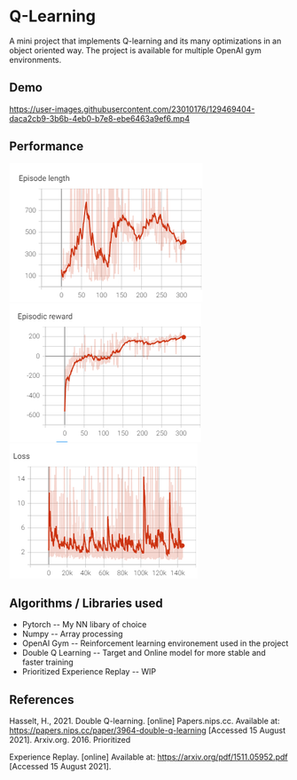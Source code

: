 # Q-Learning

A mini project that implements Q-learning and its many optimizations in an object oriented way. The project is available
for multiple OpenAI gym environments.

## Demo

https://user-images.githubusercontent.com/23010176/129469404-daca2cb9-3b6b-4eb0-b7e8-ebe6463a9ef6.mp4

## Performance
![img.png](imgs/img.png)
![img_1.png](imgs/img_1.png)
![img_2.png](imgs/img_2.png)

## Algorithms / Libraries used
- Pytorch -- My NN libary of choice
- Numpy -- Array processing
- OpenAI Gym -- Reinforcement learning environement used in the project
- Double Q Learning -- Target and Online model for more stable and faster training
- Prioritized Experience Replay -- WIP

## References

Hasselt, H., 2021. Double Q-learning. [online] Papers.nips.cc. Available
at: <https://papers.nips.cc/paper/3964-double-q-learning> [Accessed 15 August 2021]. Arxiv.org. 2016. Prioritized

Experience Replay. [online] Available at: <https://arxiv.org/pdf/1511.05952.pdf> [Accessed 15 August 2021].



